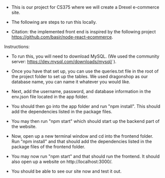 - This is our project for CS375 where we will create a Drexel e-commerce site.

- The following are steps to run this locally.

- Citation: the implemented front end is inspired by the following project https://github.com/basir/node-react-ecommerce.

Instructions:
- To run this, you will need to download MySQL. (We used the community server: https://dev.mysql.com/downloads/mysql/ ).

- Once you have that set up, you can use the queries.txt file in the root of the project folder to set up the tables. We used dragonshop as our database name, you can name it whatever you would like.

- Next, add the username, password, and database information in the env.json file located in the app folder.

- You should then go into the app folder and run "npm install". This should add the dependencies listed in the package files.

- You may then run "npm start" which should start up the backend part of the website.

- Now, open up a new terminal window and cd into the frontend folder. Run "npm install" and that should add the dependencies listed in the package files of the frontend folder.

- You may now run "npm start" and that should run the frontend. It should also open up a website on http://localhost:3000/.

- You should be able to see our site now and test it out.
